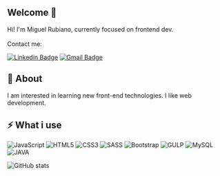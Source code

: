## Welcome 👋

Hi! I'm Miguel Rubiano, currently focused on frontend dev.
<br>
<br>
Contact me:

[![Linkedin Badge](https://img.shields.io/badge/-LinkedIn-blue?style=flat-square&logo=Linkedin&logoColor=white&link=https://www.linkedin.com/in/miguelcontreras3/)](https://www.linkedin.com/in/miguelcontreras3/)
[![Gmail Badge](https://img.shields.io/badge/-Mail-c14438?style=flat-square&logo=Gmail&logoColor=white&link=mailto:arkqngel343@gmail.com)](mailto:arkqngel343@gmail.com)
<br>
## 🔎 About

I am interested in learning new front-end technologies. I like web development.


## ⚡ What i use


![JavaScript](https://img.shields.io/badge/-JavaScript-white?style=for-the-badge&logo=javascript)
![HTML5](https://img.shields.io/badge/-HTML5-E34F26?style=for-the-badge&logo=html5&logoColor=white)
![CSS3](https://img.shields.io/badge/-CSS3-1572B6?style=for-the-badge&logo=css3)
![SASS](https://img.shields.io/badge/-SASS-FACDF6?style=for-the-badge&logo=sass)
![Bootstrap](https://img.shields.io/badge/-Bootstrap-563D7C?style=for-the-badge&logo=bootstrap)
![GULP](https://img.shields.io/badge/-GULP-white?style=for-the-badge&logo=gulp)
![MySQL](https://img.shields.io/badge/-MySQL-CDF8FA?style=for-the-badge&logo=mysql)
![JAVA](https://img.shields.io/badge/Java-red?style=for-the-badge&logo=java&logoColor=white)

![GitHub stats](https://github-readme-stats.vercel.app/api?username=xArkqngel&theme=buefy&show_icons=true)

